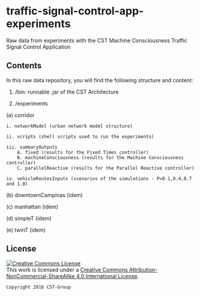 # traffic-signal-control-app-experiments

Raw data from experiments with the CST Machine Consciousness Traffic Signal Control Application

## Contents

In this raw data repository, you will find the following structure and content:

1. /bin: runnable .jar of the CST Architecture

2. /experiments

(a) corridor

    i. networkModel (urban network model structure)
    
    ii. scripts (shell scripts used to run the experiments)
    
    iii. summaryOutputs
        A. fixed (results for the Fixed Times controller)
        B. machineConsciousness (results for the Machine Consciousness controller)
        C. parallelReactive (results for the Parallel Reactive controller)
        
    iv. vehicleRoutesInputs (scenarios of the simulations - P=0.1,0.4,0.7 and 1.0)

(b) downtownCampinas (idem)

(c) manhattan (idem)

(d) simpleT (idem)

(e) twinT (idem)

## License

<a rel="license" href="http://creativecommons.org/licenses/by-nc-sa/4.0/"><img alt="Creative Commons License" style="border-width:0" src="https://i.creativecommons.org/l/by-nc-sa/4.0/88x31.png" /></a><br />This work is licensed under a <a rel="license" href="http://creativecommons.org/licenses/by-nc-sa/4.0/">Creative Commons Attribution-NonCommercial-ShareAlike 4.0 International License</a>.

    Copyright 2016 CST-Group
